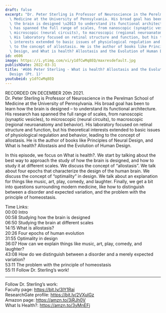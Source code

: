 ```yaml
---
draft: false
excerpt: "Dr. Peter Sterling is Professor of Neuroscience in the Perelman School of\
  \ Medicine at the University of Pennsylvania. His broad goal has been to learn how\
  \ the brain is designed \u2013 to understand its functional architecture. His research\
  \ has spanned the full range of scales, from nanoscopic (synaptic vesicles), to\
  \ microscopic (neural circuits), to macroscopic (regional neuroanatomy and behavior).\
  \ His laboratory focused on retinal structure and function, but his theoretical\
  \ interests extended to basic issues of physiological regulation and behavior, leading\
  \ to the concept of allostasis. He is the author of books like Principles of Neural\
  \ Design, and What is health? Allostasis and the Evolution of Human Design."
id: e606
image: https://i.ytimg.com/vi/y1dfCwMq8EQ/maxresdefault.jpg
publishDate: 2022-03-31
title: '#606 Peter Sterling - What is health? Allostasis and the Evolution of Human
  Design (Pt. 1)'
youtubeid: y1dfCwMq8EQ
---
```

RECORDED ON DECEMBER 20th 2021.  
Dr. Peter Sterling is Professor of Neuroscience in the Perelman School of Medicine at the University of Pennsylvania. His broad goal has been to learn how the brain is designed – to understand its functional architecture. His research has spanned the full range of scales, from nanoscopic (synaptic vesicles), to microscopic (neural circuits), to macroscopic (regional neuroanatomy and behavior). His laboratory focused on retinal structure and function, but his theoretical interests extended to basic issues of physiological regulation and behavior, leading to the concept of allostasis. He is the author of books like Principles of Neural Design, and What is health? Allostasis and the Evolution of Human Design.

In this episode, we focus on What is health?. We start by talking about the best way to approach the study of how the brain is designed, and how to study it at different scales. We discuss the concept of “allostasis”. We talk about four epochs that characterize the design of the human brain. We discuss the concept of “optimality” in design. We talk about an explanation for things like music, art, play, comedy, and laughter. Finally, we get a bit into questions surrounding modern medicine, like how to distinguish between a disorder and expected variation, and the problem with the principle of homeostasis.

Time Links:  
00:00 Intro  
00:58  Studying how the brain is designed  
06:50  Studying the brain at different scales  
14:15  What is allostasis?  
20:26  Four epochs of human evolution  
31:55  Optimality in design  
36:07  How can we explain things like music, art, play, comedy, and laughter?  
43:08  How do we distinguish between a disorder and a merely expected variation?  
53:11  The problem with the principle of homeostasis  
55:11  Follow Dr. Sterling’s work!

---

Follow Dr. Sterling’s work:  
Faculty page: https://bit.ly/3lY1Rai  
ResearchGate profile: https://bit.ly/2VXulGz  
Amazon page: https://amzn.to/3jRJh0V  
What Is Health?: https://amzn.to/3yMnEFj
